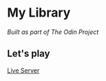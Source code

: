 # My Library

_Built as part of The Odin Project_

## Let's play
[Live Server](https://jimrnst.github.io/myLibrary/)
